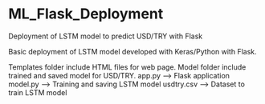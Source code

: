# ML_Flask_Deployment
Deployment of LSTM model to predict USD/TRY with Flask

Basic deployment of LSTM model developed with Keras/Python with Flask. 

Templates folder include HTML files for web page.
Model folder include trained and saved model for USD/TRY. 
app.py --> Flask application
model.py --> Training and saving LSTM model
usdtry.csv --> Dataset to train LSTM model
